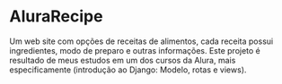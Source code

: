 # AluraRecipe
Um web site com opções de receitas de alimentos, cada receita possui ingredientes, modo de preparo e outras informações. Este projeto é resultado de meus estudos em um dos cursos da Alura, mais especificamente (introdução ao Django: Modelo, rotas e views).
